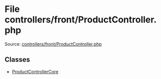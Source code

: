 File controllers/front/ProductController.php
=========
Source: [controllers/front/ProductController.php](https://github.com/PrestaShop/PrestaShop/blob/1.6.1.1/controllers/front/ProductController.php)


Classes
-------

* [ProductControllerCore](class.ProductControllerCore.md)

